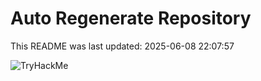 # Auto Regenerate Repository

This README was last updated: 2025-06-08 22:07:57

 ![TryHackMe](https://tryhackme.com/badge/533634)